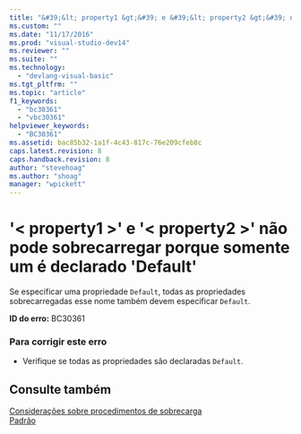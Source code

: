 ```yaml
---
title: "&#39;&lt; property1 &gt;&#39; e &#39;&lt; property2 &gt;&#39; n&#227;o pode sobrecarregar porque somente um &#233; declarado &#39;Default&#39; | Microsoft Docs"
ms.custom: ""
ms.date: "11/17/2016"
ms.prod: "visual-studio-dev14"
ms.reviewer: ""
ms.suite: ""
ms.technology: 
  - "devlang-visual-basic"
ms.tgt_pltfrm: ""
ms.topic: "article"
f1_keywords: 
  - "bc30361"
  - "vbc30361"
helpviewer_keywords: 
  - "BC30361"
ms.assetid: bac85b32-1a1f-4c43-817c-76e209cfeb8c
caps.latest.revision: 8
caps.handback.revision: 8
author: "stevehoag"
ms.author: "shoag"
manager: "wpickett"
---
```

# &#39;&lt; property1 &gt;&#39; e &#39;&lt; property2 &gt;&#39; n&#227;o pode sobrecarregar porque somente um &#233; declarado &#39;Default&#39;
Se especificar uma propriedade `Default`, todas as propriedades sobrecarregadas esse nome também devem especificar `Default`.  
  
 **ID do erro:** BC30361  
  
### Para corrigir este erro  
  
-   Verifique se todas as propriedades são declaradas `Default`.  
  
## Consulte também  
 [Considerações sobre procedimentos de sobrecarga](../../visual-basic/programming-guide/language-features/procedures/considerations-in-overloading-procedures.md)   
 [Padrão](../../visual-basic/language-reference/modifiers/default.md)